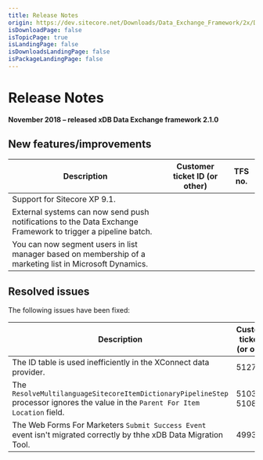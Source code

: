 ```yaml
---
title: Release Notes
origin: https://dev.sitecore.net/Downloads/Data_Exchange_Framework/2x/Data_Exchange_Framework_210/Release_Notes
isDownloadPage: false
isTopicPage: true
isLandingPage: false
isDownloadsLandingPage: false
isPackageLandingPage: false
---
```


# Release Notes

**November 2018 – released xDB Data Exchange framework 2.1.0**

## New features/improvements

 | Description | Customer ticket ID (or other) | TFS no. |
 | --- | --- | --- |
 | ​​Support for Sitecore XP 9.1. |  |  |
 | External systems can now send push notifications to the Data Exchange Framework to trigger a pipeline batch​. |  |  |
 | ​​​​You can now segment users in list manager based on membership of a marketing list in Microsoft Dynamics. |  |  |

## Resolved issues

The following issues have been fixed:

 | Description | Customer ticket ID (or other) | TFS no. |
 | --- | --- | --- |
 | ​​​The ID table is used inefficiently in the XConnect data provider​. | 512727 | 234453 |
 | The `ResolveMultilanguageSitecoreItemDictionaryPipelineStep` processor ignores the value in the `Parent For Item Location` field​.​​​ | 510391, 510813 | 227828 |
 | ​The Web Forms For Marketers `Submit Success Event` event isn't migrated correctly by thhe xDB Data Migration Tool.​​​ | 499352 | 201454 |